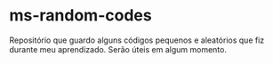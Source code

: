 # ms-random-codes
Repositório que guardo alguns códigos pequenos e aleatórios que fiz durante meu aprendizado. Serão úteis em algum momento.

